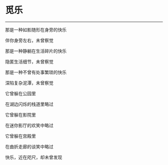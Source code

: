 <!--
 * @Author: 蔡鑫 1058360098@qq.com
 * @Date: 2024-05-07 15:24:44
 * @LastEditors: 蔡鑫 1058360098@qq.com
 * @LastEditTime: 2024-05-07 15:24:50
 * @FilePath: \docsify\docs\articles\poems\p26.md
 * @Description: 这是默认设置,请设置`customMade`, 打开koroFileHeader查看配置 进行设置: https://github.com/OBKoro1/koro1FileHeader/wiki/%E9%85%8D%E7%BD%AE
-->
# 觅乐
---

那是一种如影随形在身旁的快乐

伴你身旁左右，未曾察觉

那是一种静躺在生活碎片的快乐

隐匿生活细节，未曾察觉

那是一种不曾有处事繁琐的快乐

深陷复杂泥潭，未曾察觉

它曾躲在公园里

在湖边闪烁的栈道里略过

它曾躲在影院里

在迷你影厅的欢笑中略过

它曾躲在宫殿里

在曲折走廊的谈笑中略过

快乐，近在咫尺，却未曾发现